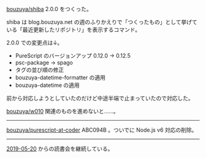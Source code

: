 [bouzuya/shiba][] 2.0.0 をつくった。

shiba は blog.bouzuya.net の週のふりかえりで「つくったもの」として挙げている「最近更新したリポジトリ」を表示するコマンド。

2.0.0 での変更点は↓。

- PureScript のバージョンアップ 0.12.0 -> 0.12.5
- psc-package -> spago
- タグの並び順の修正
- bouzuya-datetime-formatter の適用
- bouzuya-datetime の適用

前から対応しようとしていたのだけど中途半端で止まっていたので対応した。

[bouzuya/w010][] 関連のものを進めないと……。

---

[bouzuya/purescript-at-coder][] ABC094B 。ついでに Node.js v6 対応の削除。

---

[2019-05-20][] からの読書会を継続している。

[2019-05-20]: https://blog.bouzuya.net/2019/05/20/
[bouzuya/purescript-at-coder]: https://github.com/bouzuya/purescript-at-coder
[bouzuya/shiba]: https://github.com/bouzuya/shiba
[bouzuya/w010]: https://github.com/bouzuya/w010
